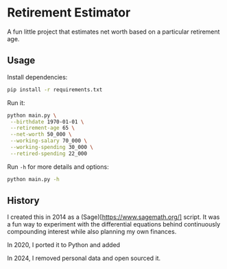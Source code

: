 # Retirement Estimator

A fun little project that estimates net worth based on a particular retirement age.

## Usage

Install dependencies:
```bash
pip install -r requirements.txt
```

Run it:
```bash
python main.py \
 --birthdate 1970-01-01 \
 --retirement-age 65 \
 --net-worth 50_000 \
 --working-salary 70_000 \
 --working-spending 30_000 \
 --retired-spending 22_000
```

Run `-h` for more details and options:
```bash
python main.py -h
```

## History

I created this in 2014 as a (Sage)[https://www.sagemath.org/] script. It was a fun way to experiment with the differential equations behind continuously compounding interest while also planning my own finances. 

In 2020, I ported it to Python and added 

In 2024, I removed personal data and open sourced it.